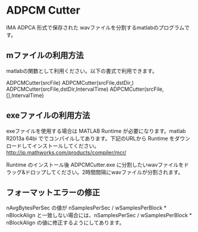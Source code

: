 # ADPCM Cutter

IMA ADPCA 形式で保存された wavファイルを分割するmatlabのプログラムです。

## mファイルの利用方法
matlabの関数として利用ください。以下の書式で利用できます。

  ADPCMCutter(srcFile)
  ADPCMCutter(srcFile,dstDir,)
  ADPCMCutter(srcFile,dstDir,IntervalTime)
  ADPCMCutter(srcFile,[],IntervalTime)


## exeファイルの利用方法
exeファイルを使用する場合は MATLAB Runtime が必要になります。matlab R2013a 64bi ででコンパイルしてあります。下記のURLから Runtime をダウンロードしてインストールしてください。
http://jp.mathworks.com/products/compiler/mcr/

Runtime のインストール後 ADPCMCutter.exe に分割したいwavファイルをドラッグ&ドロップしてください。2時間間隔にwavファイルが分割されます。

## フォーマットエラーの修正
nAvgBytesPerSec の値が nSamplesPerSec / wSamplesPerBlock * nBlockAlign と一致しない場合には、nSamplesPerSec / wSamplesPerBlock * nBlockAlign の値に修正するようにしてあります。


